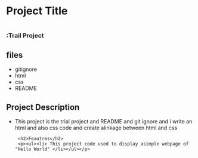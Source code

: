 
<h1><B>Project Title</B></h1>

<h1>
      <h3>:Trail Project</h3>

<h2>files</h2>
   <ul><li>gitignore</li>
    <li> html</li>
    <li> css</li>
     <li>README</li>
   </ul>
   <h2>Project Description</h2>
   <p><ul><li> This project is the trial project and README and git ignore and i  write an html and also css code and create alinkage between html and css
     
     <h2>Feautres</h2>
     <p><ul><li> This project code used to display asimple webpage of "Hello World" </li></ul></p>
